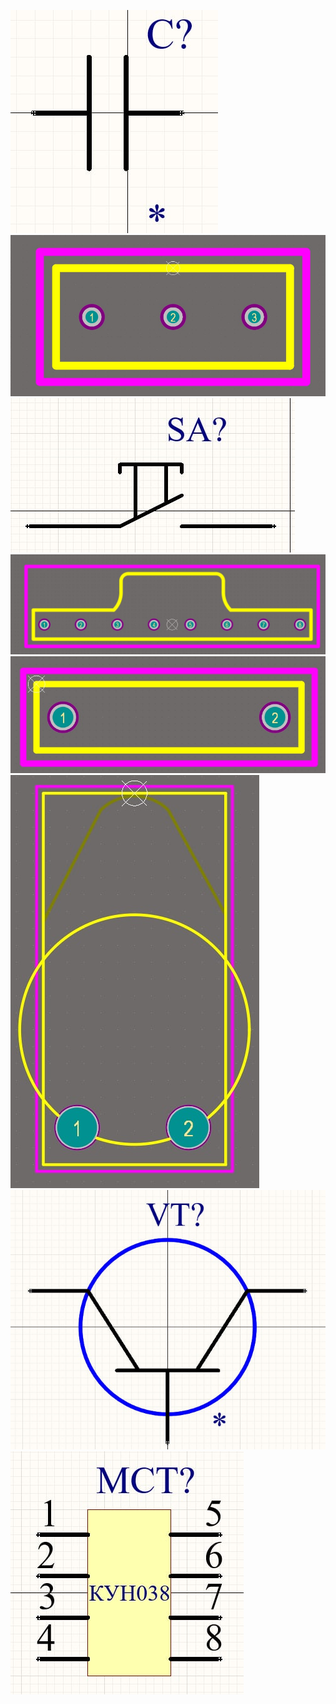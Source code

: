 ![](photo1.jpg)
![](photo2.jpg)
![](photo3.jpg)
![](photo4.jpg)
![](photo5.jpg)
![](photo6.jpg)
![](photo7.jpg)
![](photo8.jpg)